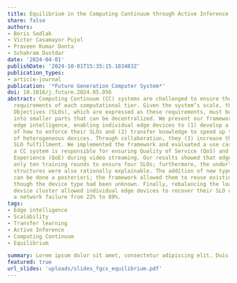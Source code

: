 ```yaml
---
title: Equilibrium in the Computing Continuum through Active Inference
share: false
authors:
- Boris Sedlak
- Victor Casamayor Pujol
- Praveen Kumar Donta
- Schahram Dustdar
date: '2024-04-01'
publishDate: '2024-10-01T15:35:15.183483Z'
publication_types:
- article-journal
publication: '*Future Generation Computer System*'
doi: 10.1016/j.future.2024.05.056
abstract: Computing Continuum (CC) systems are challenged to ensure the intricate
  requirements of each computational tier. Given the system’s scale, the Service Level
  Objectives (SLOs), which are expressed as these requirements, must be disaggregated
  into smaller parts that can be decentralized. We present our framework for collaborative
  edge intelligence, enabling individual edge devices to (1) develop a causal understanding
  of how to enforce their SLOs and (2) transfer knowledge to speed up the onboarding
  of heterogeneous devices. Through collaboration, they (3) increase the scope of
  SLO fulfillment. We implemented the framework and evaluated a use case in which
  a CC system is responsible for ensuring Quality of Service (QoS) and Quality of
  Experience (QoE) during video streaming. Our results showed that edge devices required
  only ten training rounds to ensure four SLOs; furthermore, the underlying causal
  structures were also rationally explainable. The addition of new types of devices
  can be done a posteriori; the framework allowed them to reuse existing models, even
  though the device type had been unknown. Finally, rebalancing the load within a
  device cluster allowed individual edge devices to recover their SLO compliance after
  a network failure from 22% to 89%.
tags:
- Edge intelligence
- Scalability
- Transfer learning
- Active Inference
- Computing Continuum
- Equilibrium

summary: Lorem ipsum dolor sit amet, consectetur adipiscing elit. Duis posuere tellus ac convallis placerat. Proin tincidunt magna sed ex sollicitudin condimentum.
featured: true
url_slides: 'uploads/slides_fgcs_equilibrium.pdf'
---
```

